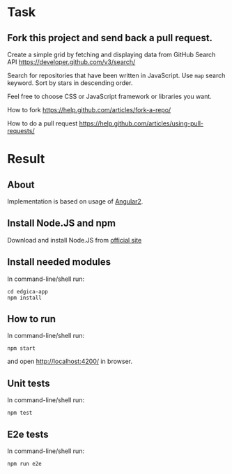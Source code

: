 # Task #

## Fork this project and send back a pull request. ##

Create a simple grid by fetching and displaying data from GitHub Search API https://developer.github.com/v3/search/

Search for repositories that have been written in JavaScript. Use `map` search keyword. Sort by stars in descending order.

Feel free to choose CSS or JavaScript framework or libraries you want.

How to fork https://help.github.com/articles/fork-a-repo/

How to do a pull request https://help.github.com/articles/using-pull-requests/

# Result #

## About ##

Implementation is based on usage of [Angular2](https://angular.io/).

## Install Node.JS and npm ##
Download and install Node.JS from [official site](https://nodejs.org/)

## Install needed modules ##
In command-line/shell run:

    cd edgica-app
    npm install

## How to run ##
In command-line/shell run:

    npm start

and open [http://localhost:4200/](http://localhost:4200/) in browser.

## Unit tests ##
In command-line/shell run:

    npm test

## E2e tests ##
In command-line/shell run:

    npm run e2e
